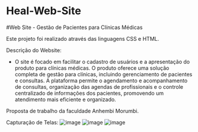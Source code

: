 # Heal-Web-Site
#Web Site - Gestão de Pacientes para Clínicas Médicas

Este projeto foi realizado através das linguagens CSS e HTML.

Descrição do Website:

- O site é focado em facilitar o cadastro de usuários e a apresentação do produto para clínicas médicas. O produto oferece uma solução completa de gestão para clínicas, incluindo gerenciamento de pacientes e consultas. A plataforma permite o agendamento e acompanhamento de consultas, organização das agendas de profissionais e o controle centralizado de informações dos pacientes, promovendo um atendimento mais eficiente e organizado.

Proposta de trabalho da faculdade Anhembi Morumbi. 

Capturação de Telas: 
![image](https://github.com/user-attachments/assets/714aaef1-5d87-4d75-979f-92188422a401)
![image](https://github.com/user-attachments/assets/86434ee3-98b5-40ab-9203-8e7654bbc1b3)
![image](https://github.com/user-attachments/assets/0df82abf-a765-47b9-a9cd-a527e0435d7b)


